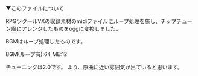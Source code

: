 ▼このファイルについて

RPGツクールVXの収録素材のmidiファイルにループ処理を施し、チップチューン風にアレンジしたものをoggに変換しました。

BGMはループ処理したものです。

BGM(ループ有):64
ME:12

チューニングは2.0です。
より、原曲に近い雰囲気が出ていると思います。